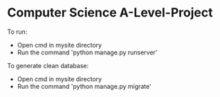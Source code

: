 # Computer Science A-Level-Project

To run:
* Open cmd in mysite directory
* Run the command 'python manage.py runserver'

To generate clean database:
* Open cmd in mysite directory
* Run the command 'python manage.py migrate'
